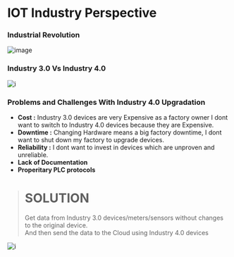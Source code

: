 # IOT Industry Perspective

### Industrial Revolution
![image](https://hammelscale.com/wp-content/uploads/2017/12/Industry4point0-768x512.png)

### Industry 3.0 Vs Industry 4.0
![i](https://www.researchgate.net/profile/Alexander_Zureck/publication/327130483/figure/fig2/AS:769763521347588@1560537333709/Interaction-between-hierarchies-Levels-in-Industry-30-and-Industry-40-source.png)

### Problems and Challenges With Industry 4.0 Upgradation
- **Cost :** Industry 3.0 devices are very Expensive as a factory owner I dont want to switch to Industry 4.0 devices because they are Expensive.   
- **Downtime :** Changing Hardware means a big factory downtime, I dont want to shut down my factory to upgrade devices.
- **Reliability :** I dont want to invest in devices which are unproven and unreliable. 
- **Lack of Documentation**
- **Properitary PLC protocols**

> # SOLUTION
> Get data from Industry 3.0 devices/meters/sensors without changes to the original device.    
> And then send the data to the Cloud using Industry 4.0 devices

![i](https://www.researchgate.net/profile/Syed_Bilal_Shah2/publication/327261377/figure/fig1/AS:664485169741827@1535437018981/shows-the-basic-communication-and-services-architecture-for-smart-grid-in-the-context-of.png)
